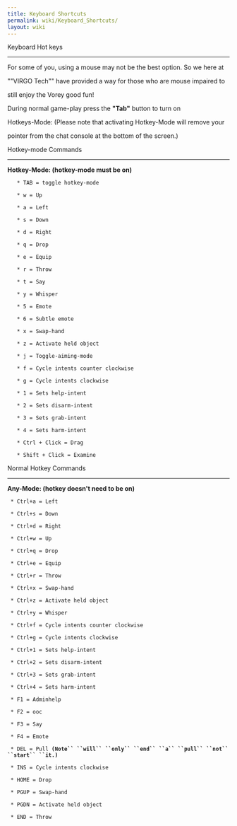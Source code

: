 ```yaml
---
title: Keyboard Shortcuts
permalink: wiki/Keyboard_Shortcuts/
layout: wiki
---
```


Keyboard Hot keys
-----------------

For some of you, using a mouse may not be the best option. So we here at
""VIRGO Tech"" have provided a way for those who are mouse impaired to
still enjoy the Vorey good fun!

During normal game-play press the **"Tab"** button to turn on
Hotkeys-Mode: (Please note that activating Hotkey-Mode will remove your
pointer from the chat console at the bottom of the screen.)

Hotkey-mode Commands
--------------------

**Hotkey-Mode: (hotkey-mode must be on)**

`   * TAB = toggle hotkey-mode`  
`   * w = Up`  
`   * a = Left`  
`   * s = Down`  
`   * d = Right`  
`   * q = Drop`  
`   * e = Equip`  
`   * r = Throw`  
`   * t = Say`  
`   * y = Whisper`  
`   * 5 = Emote`  
`   * 6 = Subtle emote`  
`   * x = Swap-hand`  
`   * z = Activate held object`  
`   * j = Toggle-aiming-mode`  
`   * f = Cycle intents counter clockwise`  
`   * g = Cycle intents clockwise`  
`   * 1 = Sets help-intent`  
`   * 2 = Sets disarm-intent`  
`   * 3 = Sets grab-intent`  
`   * 4 = Sets harm-intent`  
`   * Ctrl + Click = Drag`  
`   * Shift + Click = Examine`

Normal Hotkey Commands
----------------------

**Any-Mode: (hotkey doesn't need to be on)**

` * Ctrl+a = Left`  
` * Ctrl+s = Down`  
` * Ctrl+d = Right`  
` * Ctrl+w = Up`  
` * Ctrl+q = Drop`  
` * Ctrl+e = Equip`  
` * Ctrl+r = Throw`  
` * Ctrl+x = Swap-hand`  
` * Ctrl+z = Activate held object`  
` * Ctrl+y = Whisper`  
` * Ctrl+f = Cycle intents counter clockwise`  
` * Ctrl+g = Cycle intents clockwise`  
` * Ctrl+1 = Sets help-intent`  
` * Ctrl+2 = Sets disarm-intent`  
` * Ctrl+3 = Sets grab-intent`  
` * Ctrl+4 = Sets harm-intent`  
` * F1 = Adminhelp`  
` * F2 = ooc`  
` * F3 = Say`  
` * F4 = Emote`  
` * DEL = Pull `**`(Note`` ``will`` ``only`` ``end`` ``a`` ``pull`` ``not`` ``start`` ``it.)`**  
` * INS = Cycle intents clockwise`  
` * HOME = Drop`  
` * PGUP = Swap-hand`  
` * PGDN = Activate held object`  
` * END = Throw`

